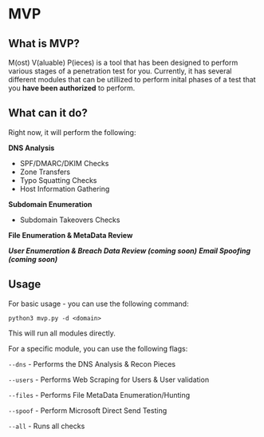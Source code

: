 # MVP

## What is MVP?

M(ost) V(aluable) P(ieces) is a tool that has been designed to perform various stages of a penetration test for you. Currently, it has several different modules that can be utillized to perform inital phases of a test that you **have been authorized** to perform. 

## What can it do? 

Right now, it will perform the following: 

**DNS Analysis**
  - SPF/DMARC/DKIM Checks
  - Zone Transfers
  - Typo Squatting Checks
  - Host Information Gathering

**Subdomain Enumeration**
  - Subdomain Takeovers Checks

**File Enumeration & MetaData Review**

***User Enumeration & Breach Data Review (coming soon)***
***Email Spoofing (coming soon)***


## Usage 

For basic usage - you can use the following command: 

`python3 mvp.py -d <domain>`

This will run all modules directly. 

For a specific module, you can use the following flags: 

`--dns` - Performs the DNS Analysis & Recon Pieces 

`--users` - Performs Web Scraping for Users & User validation

`--files` - Performs File MetaData Enumeration/Hunting

`--spoof` - Perform Microsoft Direct Send Testing

`--all` - Runs all checks
